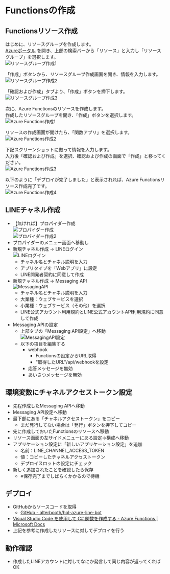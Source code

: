 # Functionsの作成
## Functionsリソース作成
はじめに、リソースグループを作成します。  
[Azureポータル](https://portal.azure.com) を開き、上部の検索バーから「リソース」と入力し「リソース グループ」を選択します。  
![リソースグループ作成1](images/create_resourcegroup_1.png)  
  
「作成」ボタンから、リソースグループ作成画面を開き、情報を入力します。  
![リソースグループ作成2](images/create_resourcegroup_2.png)  
  
「確認および作成」タブより、「作成」ボタンを押下します。  
![リソースグループ作成3](images/create_resourcegroup_3.png)  
  
次に、Azure Functionsのリソースを作成します。  
作成したリソースグループを開き、「作成」ボタンを選択します。  
![Azure Functions作成1](images/create_functions_1.png)  
  
リソースの作成画面が開けたら、「関数アプリ」を選択します。  
![Azure Functions作成2](images/create_functions_2.png)  
  
下記スクリーンショットに倣って情報を入力します。  
入力後「確認および作成」を選択、確認および作成の画面で「作成」と移ってください。  
![Azure Functions作成3](images/create_functions_3.png)  
  
以下のように「デプロイが完了しました」と表示されれば、Azure Functionsリソース作成完了です。  
![Azure Functions作成4](images/create_functions_4.png)  

## LINEチャネル作成
- 【無ければ】プロパイダー作成  
![プロパイダー作成](images/create_provider.png)  
![プロパイダー作成2](images/create_provider2.png)
- プロパイダーのメニュー画面へ移動し
- 新規チャネル作成 → LINEログイン  
![LINEログイン](images/line_login.png)
  - チャネル名とチャネル説明を入力
  - アプリタイプを「Webアプリ」に設定
  - LINE開発者契約に同意して作成
- 新規チャネル作成 → Messaging API  
![MessagingAPI](images/messaging_api.png)
  - チャネル名とチャネル説明を入力
  - 大業種：ウェブサービスを選択
  - 小業種：ウェブサービス（その他）を選択
  - LINE公式アカウント利用規約とLINE公式アカウントAPI利用規約に同意して作成
- Messaging APIの設定
  - 上部タブの「Messaging API設定」へ移動  
  ![MessagingAPI設定](images/messaging_api_settings.png)  
  - 以下の項目を編集する
    - webhook
      - Functionsの設定からURL取得
      - "取得したURL"/api/webhookを設定
    - 応答メッセージを無効
    - あいさつメッセージを無効

## 環境変数にチャネルアクセストークン設定
- 先程作成したMessaging APIへ移動
- Messaging API設定へ移動
- 最下部にある「チャネルアクセストークン」をコピー
  - まだ発行してない場合は「発行」ボタンを押下してコピー
- 先に作成しておいたFunctionsのリソースへ移動
- リソース画面の左サイドメニューにある設定→構成へ移動
- アプリケーション設定に「新しいアプリケーション設定」を追加
  - 名前：LINE_CHANNEL_ACCESS_TOKEN
  - 値：コピーしたチャネルアクセストークン
  - デプロイスロットの設定にチェック
- 新しく追加されたことを確認したら保存
  - ※保存完了までしばらくかかるので待機

## デプロイ
- GitHubからソースコードを取得
  - [GitHub - alterbooth/hol-azure-line-bot](https://github.com/alterbooth/hol-azure-line-bot)
- [Visual Studio Code を使用して C# 関数を作成する - Azure Functions \| Microsoft Docs](https://docs.microsoft.com/ja-jp/azure/azure-functions/create-first-function-vs-code-csharp)
- 上記を参考に作成したリソースに対してデプロイを行う

## 動作確認
- 作成したLINEアカウントに対してなにか発言して同じ内容が返ってくればOK
